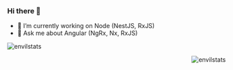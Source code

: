 ### Hi there 👋

<!--
**envil/envil** is a ✨ _special_ ✨ repository because its `README.md` (this file) appears on your GitHub profile.

Here are some ideas to get you started:

- 🔭 I’m currently working on Angular (NgRx, Nx, RxJS), Python (Flask, aiohttp)
- 🌱 I’m currently learning ...
- 👯 I’m looking to collaborate on ...
- 🤔 I’m looking for help with ...
- 💬 Ask me about ...
- 📫 How to reach me: ...
- 😄 Pronouns: ...
- ⚡ Fun fact: ...
-->
- 🔭 I’m currently working on Node (NestJS, RxJS)
- 💬 Ask me about Angular (NgRx, Nx, RxJS)

<div><img align="center" src="https://github-readme-stats.vercel.app/api?username=envil&count_private=true&show_icons=true" alt="envilstats" /></p></div>
<p align="right"> <img src="https://komarev.com/ghpvc/?username=envil&label=Profile%20views&color=0e75b6&style=flat" alt="envilstats" /> </p>
